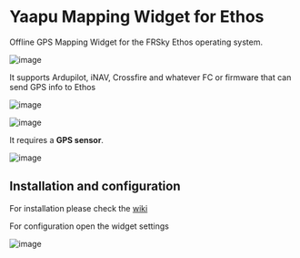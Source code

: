 # Yaapu Mapping Widget for Ethos

Offline GPS Mapping Widget for the FRSky Ethos operating system.

![image](https://user-images.githubusercontent.com/30294218/202525552-b63e6d27-d684-4450-845f-e112e050d81c.png)

It supports Ardupilot, iNAV, Crossfire and whatever FC or firmware that can send GPS info to Ethos


![image](https://user-images.githubusercontent.com/30294218/202524759-92a3a220-cf87-4ac2-99e4-bc7c66751ea9.png)

![image](https://user-images.githubusercontent.com/30294218/202524909-03417425-ec05-4a71-8a06-9fce350c79b2.png)

It requires a **GPS sensor**.

![image](https://user-images.githubusercontent.com/30294218/202524698-bbf89a11-fcd6-4235-b11c-cbcd35bfb1d5.png)


## Installation and configuration

For installation please check the [wiki](https://github.com/yaapu/HorusMappingWidget/wiki)

For configuration open the widget settings

![image](https://user-images.githubusercontent.com/30294218/202525313-cb4a8535-c58a-45ad-81af-0383d67905f3.png)


